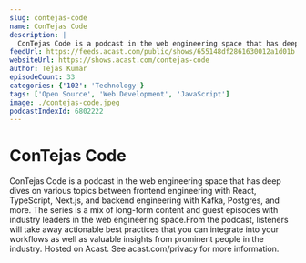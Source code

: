 ```yaml
---
slug: contejas-code
name: ConTejas Code
description: |
  ConTejas Code is a podcast in the web engineering space that has deep dives on various topics between frontend engineering with React, TypeScript, Next.js, and backend engineering with Kafka, Postgres, and more. The series is a mix of long-form content and guest episodes with industry leaders in the web engineering space.From the podcast, listeners will take away actionable best practices that you can integrate into your workflows as well as valuable insights from prominent people in the industry. Hosted on Acast. See acast.com/privacy for more information.
feedUrl: https://feeds.acast.com/public/shows/655148df2861630012a1d01b
websiteUrl: https://shows.acast.com/contejas-code
author: Tejas Kumar
episodeCount: 33
categories: {'102': 'Technology'}
tags: ['Open Source', 'Web Development', 'JavaScript']
image: ./contejas-code.jpeg
podcastIndexId: 6802222
---
```

# ConTejas Code

ConTejas Code is a podcast in the web engineering space that has deep dives on various topics between frontend engineering with React, TypeScript, Next.js, and backend engineering with Kafka, Postgres, and more. The series is a mix of long-form content and guest episodes with industry leaders in the web engineering space.From the podcast, listeners will take away actionable best practices that you can integrate into your workflows as well as valuable insights from prominent people in the industry. Hosted on Acast. See acast.com/privacy for more information.

